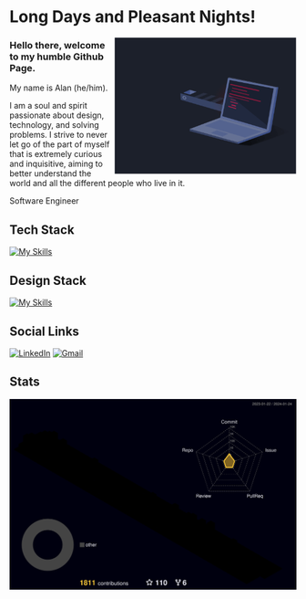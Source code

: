 # Long Days and Pleasant Nights!

<div>
  <img align="right" alt="coding gif" width="320px" src="./assets/coding_gif_v2.gif"/>
</div>


### Hello there, welcome to my humble Github Page.
My name is Alan (he/him).

I am a soul and spirit passionate about design, technology, and solving problems. I strive to never let go of the part of myself that is extremely curious and inquisitive, aiming to better understand the world and all the different people who live in it.

Software Engineer

## Tech Stack

[![My Skills](https://skillicons.dev/icons?i=html,css,ts,react,redux,nodejs,express,nestjs,mongodb,prisma,mysql,postgres,docker,jest,aws&perline=8)](https://github.com/tandpfun/skill-icons)

## Design Stack

[![My Skills](https://skillicons.dev/icons?i=ae,ai,figma)](https://github.com/tandpfun/skill-icons)

## Social Links

[![LinkedIn](https://img.shields.io/badge/linkedin-%230077B5.svg?style=for-the-badge&logo=linkedin&logoColor=white)](https://www.linkedin.com/in/alan-de-andrade/) [![Gmail](https://img.shields.io/badge/Gmail-D14836?style=for-the-badge&logo=gmail&logoColor=white)](mailto:alanaa92@gmail.com)

## Stats

![](./profile-3d-contrib/profile-night-rainbow.svg)

<!--
**Alan-A-Andrade/Alan-A-Andrade** is a ✨ _special_ ✨ repository because its `README.md` (this file) appears on your GitHub profile.

Here are some ideas to get you started:

- 🔭 I’m currently working on ...
- 🌱 I’m currently learning ...
- 👯 I’m looking to collaborate on ...
- 🤔 I’m looking for help with ...
- 💬 Ask me about ...
- 📫 How to reach me: ...
- 😄 Pronouns: ...
- ⚡ Fun fact: ...
  -->
